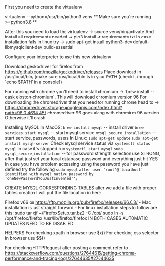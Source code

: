 First you need to create the virtualenv


virtualenv --python=/usr/bin/python3 venv
** Make sure you're running >=python3.8 **


After this you need to load the virtualenv -> source venv/bin/activate
And install all requirements needed -> pip3 install -r requirements.txt
In case installation fails in linux try -> sudo apt-get install python3-dev default-libmysqlclient-dev build-essential

Configure your interpreter to use this new virtualenv


Download geckodriver for firefox from https://github.com/mozilla/geckodriver/releases 
Place download in /usr/local/bin/ (make sure /usr/local/bin is in your PATH [check it through ´echo $PATH´ in a console])


For running with chrome you'll need to install chromium -> ´brew install --cask eloston-chromium´. This will download chromium version 96 
For downloading the chromedriver that you need for running chrome head to -> https://chromedriver.storage.googleapis.com/index.html?path=96.0.4664.45/
chromedriver 96 goes along with chromium 96 version. Otherwise it'll crash


Installing MySQL
In MacOS:
    `brew install mysql` -- install driver
    `brew services start mysql` -- start mysql service
    `mysql_secure_installation` -- start service, passwords, users
In Linux:
    `sudo apt-get update`
    `sudo apt-get install mysql-server`
    Check mysql service status via
        `systemctl status mysql`
        In case it's stopped run
            `systemctl start mysql`
    `sudo mysql_secure_installation` -- for password strength selection use STRONG, after that just set your local database password and everything just hit YES
        In case you have problem accessing using the password you have just defined try the following
            `sudo mysql`
            `alter user 'root'@'localhost' identified with mysql_native_password by 'oneNewPasswordYouJustInvented'';`
            

CREATE MYSQL CORRESPONDING TABLES
after we add a file with proper tables creation I will put the file location in here


Firefox v66 on https://ftp.mozilla.org/pub/firefox/releases/66.0.3/
    - Mac installation is just straight forward
    - For linux installation steps to follow are this:
        sudo tar xjf ~/FirefoxSetup.tar.bz2 -C /opt/
        sudo ln -s /opt/firefox/firefox /usr/lib/firefox/firefox
IN BOTH CASES AUTOMATIC UPDATES NEED TO BE DISABLED



HELPERS
For checking xpath in browser use $x(<expression>)
For checking css selector in browser use $$(<expresion>)


For checking HTTPRequest after posting a comment refer to
https://stackoverflow.com/questions/27644615/getting-chrome-performance-and-tracing-logs/27644635#27644635
